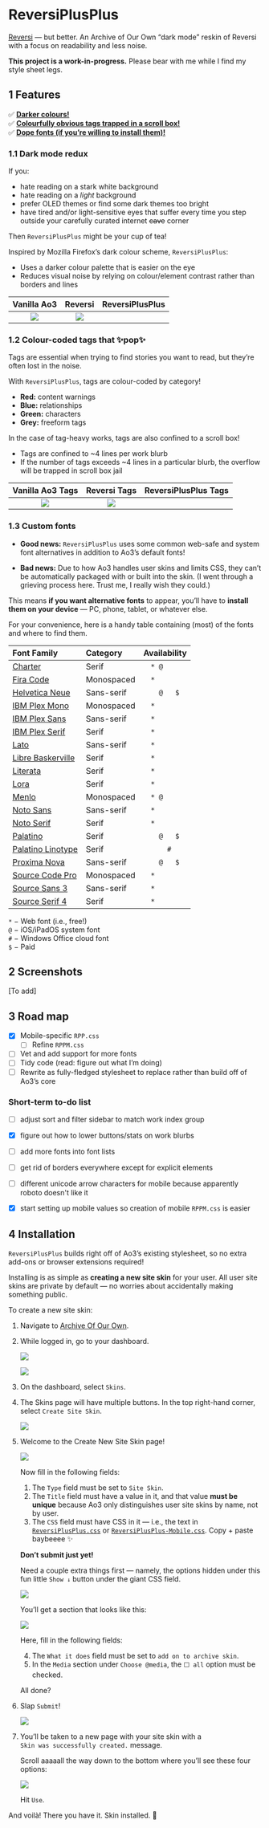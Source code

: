 # ReversiPlusPlus
[Reversi](https://archiveofourown.org/skins/929) — but better. An Archive of Our Own “dark mode” reskin of Reversi with a focus on readability and less noise.

**This project is a work-in-progress.** Please bear with me while I find my style sheet legs.


## 1 Features
✅ **[Darker colours!](https://github.com/galaxygrotesque/ReversiPlusPlus#11-dark-mode-redux)**  
✅ **[Colourfully obvious tags trapped in a scroll box!](https://github.com/galaxygrotesque/ReversiPlusPlus#12-colour-coded-tags-that-pop)**  
✅ **[Dope fonts (if you’re willing to install them)!](https://github.com/galaxygrotesque/ReversiPlusPlus#13-custom-fonts)**


### 1.1 Dark mode redux
If you:
- hate reading on a stark white background
- hate reading on a *light* background
- prefer OLED themes or find some dark themes too bright
- have tired and/or light-sensitive eyes that suffer every time you step outside your carefully curated internet ~~cave~~ corner

Then ```ReversiPlusPlus``` might be your cup of tea!

Inspired by Mozilla Firefox’s dark colour scheme, ```ReversiPlusPlus```:
- Uses a darker colour palette that is easier on the eye
- Reduces visual noise by relying on colour/element contrast rather than borders and lines

|                Vanilla Ao3                |                  Reversi                   | ReversiPlusPlus |
| :---------------------------------------: | :----------------------------------------: | :-------------- |
| ![](img/comparison-reversi-vanilla-theme) | ![](img/comparison-reversi-plusplus-theme) |                 |


### 1.2 Colour-coded tags that ✨pop✨
Tags are essential when trying to find stories you want to read, but they’re often lost in the noise.

With ```ReversiPlusPlus```, tags are colour-coded by category!
- **Red:** content warnings
- **Blue:** relationships
- **Green:** characters
- **Grey:** freeform tags

In the case of tag-heavy works, tags are also confined to a scroll box!
- Tags are confined to ~4 lines per work blurb
- If the number of tags exceeds ~4 lines in a particular blurb, the overflow will be trapped in scroll box jail

|             Vanilla Ao3 Tags             |               Reversi Tags                | ReversiPlusPlus Tags |
| :--------------------------------------: | :---------------------------------------: | :------------------- |
| ![](img/comparison-reversi-vanilla-tags) | ![](img/comparison-reversi-plusplus-tags) |                      |


### 1.3 Custom fonts
- **Good news:** ```ReversiPlusPlus``` uses some common web-safe and system font alternatives in addition to Ao3’s default fonts!

- **Bad news:** Due to how Ao3 handles user skins and limits CSS, they can’t be automatically packaged with or built into the skin. (I went through a grieving process here. Trust me, I really wish they could.)

This means **if you want alternative fonts** to appear, you’ll have to **install them on your device** — PC, phone, tablet, or whatever else.

For your convenience, here is a handy table containing (most) of the fonts and where to find them.

| Font Family                                                                                   | Category   | Availability  |
| :-------------------------------------------------------------------------------------------- | :--------- | :-----------: |
| [Charter](https://fontesk.com/charter-typeface/)                                              | Serif      | ```* @    ``` |
| [Fira Code](https://fonts.google.com/specimen/Fira+Code)                                      | Monospaced | ```*      ``` |
| [Helvetica Neue](https://myfonts.com/collections/neue-helvetica-font-linotype)                | Sans-serif | ```  @   $``` |
| [IBM Plex Mono](https://fonts.google.com/specimen/IBM+Plex+Mono)                              | Monospaced | ```*      ``` |
| [IBM Plex Sans](https://fonts.google.com/specimen/IBM+Plex+Sans)                              | Sans-serif | ```*      ``` |
| [IBM Plex Serif](https://fonts.google.com/specimen/IBM+Plex+Serif)                            | Serif      | ```*      ``` |
| [Lato](https://fonts.google.com/specimen/Lato)                                                | Sans-serif | ```*      ``` |
| [Libre Baskerville](https://fonts.google.com/specimen/Libre+Baskerville)                      | Serif      | ```*      ``` |
| [Literata](https://fonts.google.com/specimen/Literata)                                        | Serif      | ```*      ``` |
| [Lora](https://fonts.google.com/specimen/Lora)                                                | Serif      | ```*      ``` |
| [Menlo](https://github.com/hbin/top-programming-fonts/blob/master/Menlo-Regular.ttf)          | Monospaced | ```* @    ``` |
| [Noto Sans](https://fonts.google.com/specimen/Noto+Sans)                                      | Sans-serif | ```*      ``` |
| [Noto Serif](https://fonts.google.com/specimen/Noto+Serif)                                    | Serif      | ```*      ``` |
| [Palatino](https://myfonts.com/collections/palatino-font-linotype)                            | Serif      | ```  @   $``` |
| [Palatino Linotype](https://learn.microsoft.com/en-us/typography/font-list/palatino-linotype) | Serif      | ```    #  ``` |
| [Proxima Nova](https://fonts.adobe.com/fonts/proxima-nova)                                    | Sans-serif | ```  @   $``` |
| [Source Code Pro](https://fonts.google.com/specimen/Source+Code+Pro)                          | Monospaced | ```*      ``` |
| [Source Sans 3](https://fonts.google.com/specimen/Source+Sans+3)                              | Sans-serif | ```*      ``` |
| [Source Serif 4](https://fonts.google.com/specimen/Source+Serif+4)                            | Serif      | ```*      ``` |

```*``` − Web font (i.e., free!)  
```@``` − iOS/iPadOS system font  
```#``` − Windows Office cloud font  
```$``` − Paid


## 2 Screenshots
[To add]


## 3 Road map
- [x] Mobile-specific ```RPP.css```
	- [ ] Refine ```RPPM.css```
- [ ] Vet and add support for more fonts
- [ ] Tidy code (read: figure out what I’m doing)
- [ ] Rewrite as fully-fledged stylesheet to replace rather than build off of Ao3’s core

### Short-term to-do list
- [ ] adjust sort and filter sidebar to match work index group
- [x] figure out how to lower buttons/stats on work blurbs
- [ ] add more fonts into font lists 
- [ ] get rid of borders everywhere except for explicit elements
- [ ] different unicode arrow characters for mobile because apparently roboto doesn't like it
- [x] start setting up mobile values so creation of mobile ```RPPM.css``` is easier


## 4 Installation
```ReversiPlusPlus``` builds right off of Ao3’s existing stylesheet, so no extra add-ons or browser extensions required!

Installing is as simple as **creating a new site skin** for your user. All user site skins are private by default — no worries about accidentally making something public.

To create a new site skin:

1. Navigate to [Archive Of Our Own](https://archiveofourown.org/).

2. While logged in, go to your dashboard.

	![](img/install-steps-01.png)


	![](img/install-steps-02.png)
3. On the dashboard, select ```Skins```.

4. The Skins page will have multiple buttons. In the top right-hand corner, select ```Create Site Skin```.

	![](img/install-steps-03.png)

5. Welcome to the Create New Site Skin page!
	
	![](img/install-steps-04.png)

	Now fill in the following fields:

	1. The ```Type``` field must be set to ```Site Skin```.
	2. The ```Title``` field must have a value in it, and that value **must be unique** because Ao3 only distinguishes user site skins by name, not by user.
	3. The ```CSS``` field must have CSS in it — i.e., the text in [```ReversiPlusPlus.css```](https://github.com/galaxygrotesque/ReversiPlusPlus/blob/main/css/ReversiPlusPlus.css) or [```ReversiPlusPlus-Mobile.css```](https://github.com/galaxygrotesque/ReversiPlusPlus/blob/main/css/ReversiPlusPlus-Mobile.css). Copy + paste baybeeee ✨

	**Don’t submit just yet!**
	
	Need a couple extra things first — namely, the options hidden under this fun little ```Show ↓``` button under the giant CSS field.
	
	![](img/install-steps-05.png)
	
	You’ll get a section that looks like this:
	
	![](img/install-steps-06.png)
	
	Here, fill in the following fields:
	
	4. The ```What it does``` field must be set to ```add on to archive skin```.
	5. In the ```Media``` section under ```Choose @media```, the ```⬜ all``` option must be checked.

	All done?

6. Slap ```Submit```!

	![](img/install-steps-07.png)

7. You’ll be taken to a new page with your site skin with a ```Skin was successfully created.``` message.

	Scroll aaaaall the way down to the bottom where you’ll see these four options:

	![](img/install-steps-08.png)
	
	Hit ```Use```.

And voilà! There you have it. Skin installed. 🌠
